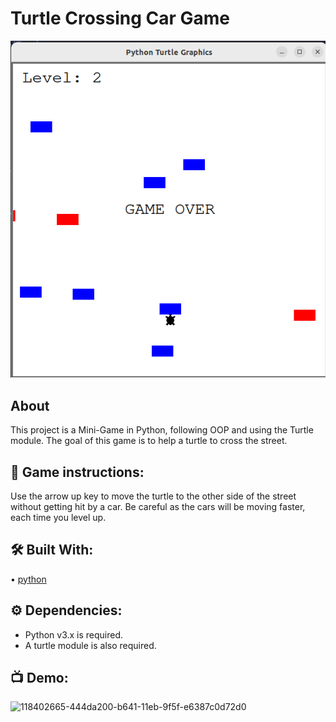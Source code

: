 # Turtle Crossing Car Game
![image](turtle-crossing-car.png)

## About
This project is a Mini-Game in Python, following OOP and using the Turtle module. The goal of this game is to help a turtle to cross the street.

## 📝 Game instructions:
Use the arrow up key to move the turtle to the other side of the street without getting hit by a car.
Be careful as the cars will be moving faster, each time you level up.

## 🛠 Built With:
• [python](https://www.python.org/downloads)

## ⚙️ Dependencies:
+ Python v3.x is required.
+ A turtle module is also required.

## 📺 Demo:
![118402665-444da200-b641-11eb-9f5f-e6387c0d72d0](https://user-images.githubusercontent.com/128680209/228138315-b0ad12fe-92c1-4a5f-ae83-e9e184d38308.gif)